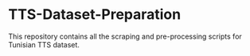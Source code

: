 # TTS-Dataset-Preparation
This repository contains all the scraping and pre-processing scripts for Tunisian TTS dataset.
